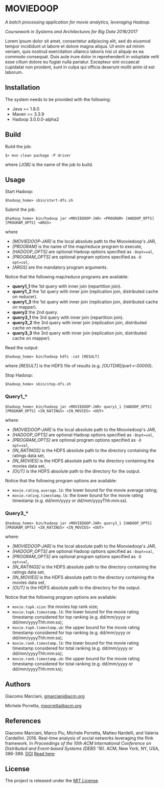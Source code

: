 # MOVIEDOOP

*A batch processing application for movie analytics, leveraging Hadoop.*

*Coursework in Systems and Architectures for Big Data 2016/2017*

Lorem ipsum dolor sit amet, consectetur adipiscing elit, sed do eiusmod tempor incididunt ut labore et dolore magna aliqua.
Ut enim ad minim veniam, quis nostrud exercitation ullamco laboris nisi ut aliquip ex ea commodo consequat.
Duis aute irure dolor in reprehenderit in voluptate velit esse cillum dolore eu fugiat nulla pariatur.
Excepteur sint occaecat cupidatat non proident, sunt in culpa qui officia deserunt mollit anim id est laborum.


## Installation
The system needs to be provided with the following:
* Java >= 1.8.0
* Maven >= 3.3.9
* Hadoop 3.0.0.0-alpha2


## Build
Build the job:

    $> mvn clean package -P driver
    
where *[JOB]* is the name of the job to build.



## Usage
Start Hadoop:
    
    $hadoop_home> sbin/start-dfs.sh

Submit the job:

    $hadoop_home> bin/hadoop jar <MOVIEDOOP-JAR> <PROGRAM> [HADOOP_OPTS] [PROGRAM_OPTS] <ARGS>
    
where 
* *[MOVIEDOOP-JAR]* is the local absolute path to the Mooviedoop's JAR, 
* *[PROGRAM]* is the name of the map/reduce program to execute,
* *[HADOOP_OPTS]* are optional Hadoop options specified as `-Dopt=val`,
* *[PROGRAM_OPTS]* are optional program options specified as `-D opt=val`,
* *[ARGS]* are the mandatory program arguments.

Notice that the following map/reduce programs are available:
* **query1_1** the 1st query with inner join (repartition join).
* **query1_2** the 1st query with inner join (replication join, distributed cache on reducer).
* **query1_3** the 1st query with inner join (replication join, distributed cache on mapper).
* **query2** the 2nd query.
* **query3_1** the 3rd query with inner join (repartition join).
* **query3_2** the 3rd query with inner join (replication join, distributed cache on reducer).
* **query3_3** the 3rd query with inner join (replication join, distributed cache on mapper).

Read the output:

    $hadoop_home> bin/hadoop hdfs -cat [RESULT]
    
where
*[RESULT]* is the HDFS file of results (e.g. *[OUTDIR]/part-r-00000*).

Stop Hadoop:

    $hadoop_home> sbin/stop-dfs.sh


### Query1_*

    $hadoop_home> bin/hadoop jar <MOVIEDOOP-JAR> query1_1 [HADOOP_OPTS] [PROGRAM_OPTS] <IN_RATINGS> <IN_MOVIES> <OUT>
    
where:
* *[MOVIEDOOP-JAR]* is the local absolute path to the Mooviedoop's JAR,
* *[HADOOP_OPTS]* are optional Hadoop options specified as `-Dopt=val`,
* *[PROGRAM_OPTS]* are optional program options specified as `-D opt=val`,
* *[IN\_RATINGS]* is the HDFS absolute path to the directory containing the ratings data set,
* *[IN\_MOVIES]* is the HDFS absolute path to the directory containing the movies data set,
* *[OUT]* is the HDFS absolute path to the directory for the output.

Notice that the following program options are available:
* `movie.rating.average.lb`: the lower bound for the movie average rating;
* `movie.rating.timestamp.lb`: the lower bound for the movie rating timestamp (e.g. dd/mm/yyyy or dd/mm/yyyyThh:mm:ss).


### Query3_*

    $hadoop_home> bin/hadoop jar <MOVIEDOOP-JAR> query3_1 [HADOOP_OPTS] [PROGRAM_OPTS] <IN_RATINGS> <IN_MOVIES> <OUT>
    
where:
* *[MOVIEDOOP-JAR]* is the local absolute path to the Mooviedoop's JAR,
* *[HADOOP_OPTS]* are optional Hadoop options specified as `-Dopt=val`,
* *[PROGRAM_OPTS]* are optional program options specified as `-D opt=val`,
* *[IN\_RATINGS]* is the HDFS absolute path to the directory containing the ratings data set,
* *[IN\_MOVIES]* is the HDFS absolute path to the directory containing the movies data set,
* *[OUT]* is the HDFS absolute path to the directory for the output.

Notice that the following program options are available:
* `movie.topk.size`: the movies top rank size;
* `movie.topk.timestamp.lb`: the lower bound for the movie rating timestamp considered for top ranking (e.g. dd/mm/yyyy or dd/mm/yyyyThh:mm:ss);
* `movie.topk.timestamp.ub`: the upper bound for the movie rating timestamp considered for top ranking (e.g. dd/mm/yyyy or dd/mm/yyyyThh:mm:ss);
* `movie.rank.timestamp.lb`: the lower bound for the movie rating timestamp considered for total ranking (e.g. dd/mm/yyyy or dd/mm/yyyyThh:mm:ss);
* `movie.rank.timestamp.ub`: the upper bound for the movie rating timestamp considered for total ranking (e.g. dd/mm/yyyy or dd/mm/yyyyThh:mm:ss);


## Authors
Giacomo Marciani, [gmarciani@acm.org](mailto:gmarciani@acm.org)

Michele Porretta, [mporretta@acm.org](mailto:mporretta@acm.org)


## References
Giacomo Marciani, Marco Piu, Michele Porretta, Matteo Nardelli, and Valeria Cardellini. 2016. Real-time analysis of social networks leveraging the flink framework. In *Proceedings of the 10th ACM International Conference on Distributed and Event-based Systems (DEBS '16)*. ACM, New York, NY, USA, 386-389. [DOI](http://dx.doi.org/10.1145/2933267.2933517) [Read here](http://dl.acm.org/citation.cfm?id=2933517)


## License
The project is released under the [MIT License](https://opensource.org/licenses/MIT).
